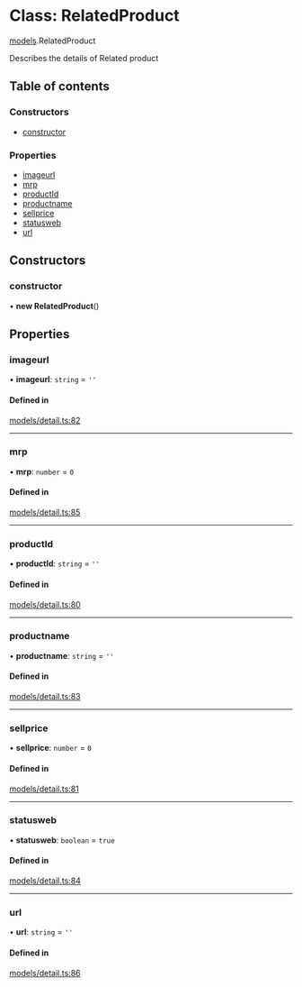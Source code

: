 # Class: RelatedProduct

[models](../wiki/models).RelatedProduct

Describes the details of Related product

## Table of contents

### Constructors

- [constructor](../wiki/models.RelatedProduct#constructor)

### Properties

- [imageurl](../wiki/models.RelatedProduct#imageurl)
- [mrp](../wiki/models.RelatedProduct#mrp)
- [productId](../wiki/models.RelatedProduct#productid)
- [productname](../wiki/models.RelatedProduct#productname)
- [sellprice](../wiki/models.RelatedProduct#sellprice)
- [statusweb](../wiki/models.RelatedProduct#statusweb)
- [url](../wiki/models.RelatedProduct#url)

## Constructors

### constructor

• **new RelatedProduct**()

## Properties

### imageurl

• **imageurl**: `string` = `''`

#### Defined in

[models/detail.ts:82](https://gitlab.com/baliganikhil/blackmirror-sdk/-/blob/349365c/src/models/detail.ts#L82)

___

### mrp

• **mrp**: `number` = `0`

#### Defined in

[models/detail.ts:85](https://gitlab.com/baliganikhil/blackmirror-sdk/-/blob/349365c/src/models/detail.ts#L85)

___

### productId

• **productId**: `string` = `''`

#### Defined in

[models/detail.ts:80](https://gitlab.com/baliganikhil/blackmirror-sdk/-/blob/349365c/src/models/detail.ts#L80)

___

### productname

• **productname**: `string` = `''`

#### Defined in

[models/detail.ts:83](https://gitlab.com/baliganikhil/blackmirror-sdk/-/blob/349365c/src/models/detail.ts#L83)

___

### sellprice

• **sellprice**: `number` = `0`

#### Defined in

[models/detail.ts:81](https://gitlab.com/baliganikhil/blackmirror-sdk/-/blob/349365c/src/models/detail.ts#L81)

___

### statusweb

• **statusweb**: `boolean` = `true`

#### Defined in

[models/detail.ts:84](https://gitlab.com/baliganikhil/blackmirror-sdk/-/blob/349365c/src/models/detail.ts#L84)

___

### url

• **url**: `string` = `''`

#### Defined in

[models/detail.ts:86](https://gitlab.com/baliganikhil/blackmirror-sdk/-/blob/349365c/src/models/detail.ts#L86)
